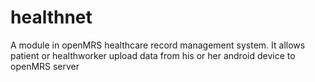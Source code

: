 healthnet
=========

A module in openMRS healthcare record management system. It allows patient or healthworker upload data from his or her android device to openMRS server

